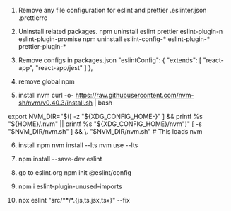 1. Remove any file configuration for eslint and prettier
.eslinter.json
.prettierrc

2. Uninstall related packages.
npm uninstall eslint prettier eslint-plugin-n eslint-plugin-promise
npm uninstall eslint-config-* eslint-plugin-* prettier-plugin-*

3. Remove configs in packages.json
  "eslintConfig": {
    "extends": [
      "react-app",
      "react-app/jest"
    ]
  },

4. remove global npm

5. install nvm
curl -o- https://raw.githubusercontent.com/nvm-sh/nvm/v0.40.3/install.sh | bash

export NVM_DIR="$([ -z "${XDG_CONFIG_HOME-}" ] && printf %s "${HOME}/.nvm" || printf %s "${XDG_CONFIG_HOME}/nvm")"
[ -s "$NVM_DIR/nvm.sh" ] && \. "$NVM_DIR/nvm.sh" # This loads nvm

6. install npm
nvm install --lts
nvm use --lts

7. npm install --save-dev eslint


8. go to eslint.org
npm init @eslint/config

9. npm i eslint-plugin-unused-imports

10. npx eslint "src/**/*.{js,ts,jsx,tsx}" --fix

